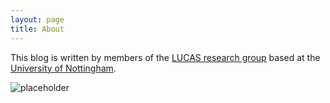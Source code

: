 ```yaml
---
layout: page
title: About
---
```



This blog is written by members of the [LUCAS research group](https://www.nottingham.ac.uk/research/groups/lucas/index.aspx) based at the [University of Nottingham](https://www.nottingham.ac.uk).


![placeholder](http://www.nottingham.ac.uk/Research/Groups/lucas/Images/lenton-hurst-small249x199.jpg "L")



